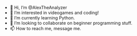 - 👋 Hi, I’m @AlexTheAnalyzer
- 👀 I’m interested in videogames and coding!
- 🌱 I’m currently learning Python.
- 💞️ I’m looking to collaborate on beginner programming stuff.
- 📫 How to reach me, message me.

<!---
AlexTheAnalyzer/AlexTheAnalyzer is a ✨ special ✨ repository because its `README.md` (this file) appears on your GitHub profile.
You can click the Preview link to take a look at your changes.
--->
